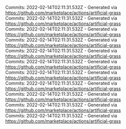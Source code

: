 Commits: 2022-02-14T02:11:31.532Z - Generated via https://github.com/marketplace/actions/artificial-grass
<br>
Commits: 2022-02-14T02:11:31.532Z - Generated via https://github.com/marketplace/actions/artificial-grass
<br>
Commits: 2022-02-14T02:11:31.532Z - Generated via https://github.com/marketplace/actions/artificial-grass
<br>
Commits: 2022-02-14T02:11:31.532Z - Generated via https://github.com/marketplace/actions/artificial-grass
<br>
Commits: 2022-02-14T02:11:31.532Z - Generated via https://github.com/marketplace/actions/artificial-grass
<br>
Commits: 2022-02-14T02:11:31.532Z - Generated via https://github.com/marketplace/actions/artificial-grass
<br>
Commits: 2022-02-14T02:11:31.532Z - Generated via https://github.com/marketplace/actions/artificial-grass
<br>
Commits: 2022-02-14T02:11:31.532Z - Generated via https://github.com/marketplace/actions/artificial-grass
<br>
Commits: 2022-02-14T02:11:31.532Z - Generated via https://github.com/marketplace/actions/artificial-grass
<br>
Commits: 2022-02-14T02:11:31.532Z - Generated via https://github.com/marketplace/actions/artificial-grass
<br>
Commits: 2022-02-14T02:11:31.532Z - Generated via https://github.com/marketplace/actions/artificial-grass
<br>
